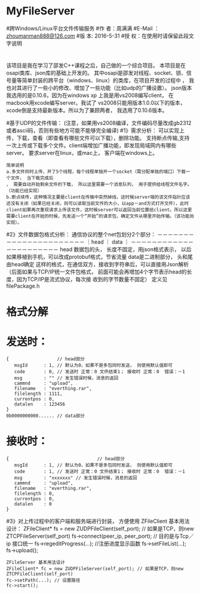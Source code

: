 # MyFileServer
#跨Windows/Linux平台文件传输服务
#作    者：周满满
#E-Mail  ：zhoumanman888@126.com
#版    本: 2016-5-31
#授    权：在使用时请保留此段文字说明
#
#
该项目是我在学习了邵发C++课程之后，自己做的一个综合项目。
本项目是在osapi类库、json库的基础上开发的。
其中osapi是邵发对线程、socket、锁、信号量等简单封装的跨平台（windows、linux）的类库，在项目开发的过程中
， 我也对其进行了一些小的修改、增加了一些功能（比如udp的广播设置）。
json版本我选用的是0.10.6，因为在windows xp 上我是用vs2008编写client， 在macbook用xcode编写server。我试了
vs2008只能用版本1.0.0以下的版本，xcode倒是支持最新版本。所以为了兼顾两者， 我选用了0.10.6版本。

#基于UDP的文件传输：
    (注意，如果用vs2008编译，文件编码尽量改成gb2312或者ascii码，否则有些地方可能不能够完全编译)
#1》需求分析：
    可以实现上传，下载，查看（即查看有哪些文件可以下载），删除功能。
    支持断点传输,支持一次上传或下载多个文件。client端增加广播功能，即发现局域网内有哪些server。
    要求server在linux，或mac上， 客户端在windows上。
    
    简单说明
    a.多文件同时上传，开了5个线程，每个线程单独开一个socket（需分配单独的端口）下载一个文件， 当下载完成后
    ， 需要自动开始剩余文件的下载， 所以这里需要一个消息队列， 用于提供给线程文件名字。（功能已经实现）
    b.断点续传，这种情况主要是client在传输中突然掉线，这时候server端的该文件指针应该还没有关闭（如果已经关闭，则可以读取当前文件的大小，以app－and方式打开文件），此时client如果再次重现请求上传该文件，这时候server可以返回当前位置给client。所以这里需要client在开始的时候，先发送一个“开始”的请求包，确定文件从哪里开始传输。（该功能尚实现）。
#2》文件数据包格式分析：
    通信协议的整个net包划分2个部分：
    －－－－－－－－－－－－－－－－－－－－－－
    ｜head ｜ data                            ｜
    －－－－－－－－－－－－－－－－－－－－－－
    head 数据包的头， 长度不固定，用json格式表示， 以后如果移植到手机，可以改成protobuf格式，节省流量
    data是二进制部分， 头和尾由head确定
    这样的格式，在通信双方，接收到字符串后，可以直接用Json解析
    （后面如果与TCP/IP统一文件包格式， 前面可能会再增加4个字节表示head的长度，因为TCP/IP是流式协议，每次接
    收到的字节数量不固定）
    定义见filePackage.h

#  格式分解
#   发送时：
    {                  // head部分
       msgId      : 1, // 默认为0，如果不是多包同时发送， 则使用默认值即可
       code       : 0, // 发送时 正常：0 文件结束1； 接收时 正常：0  错误：－1
       msg        : "" // 发生错误时候，消息的返回
       cammnd     : "upload",
       filename   : "everthing.rar",
       filelength : 1111,
       currentpos : 0, 
       datalen    : 123456
    }
    0b0000000000...... // data部分

#  接收时：
    {                                 // head部分
       msgId      : 1, // 默认为0，如果不是多包同时发送， 则使用默认值即可
       code       : 1, // 发送时 正常：0 文件结束1； 接收时 正常：0  错误：－1
       msg        : "xxxxxxx" // 发生错误时候，消息的返回
       cammnd     : "upload",
       filename   : "everthing.rar",
       filelength : 0,
       currentpos : 0,
       datalen    : 0
    }


#3》对上传过程中的客户端和服务端进行封装， 方便使用
    ZFileClient 基本用法设计：
    ZFileClient* fs = new ZUDPFileClient(self_port); // 如果是TCP，则new ZTCPFileServer(self_port)
    fs->connect(peer_ip, peer_port); // 目的是与Tcp／ip 接口统一
    fs->regeditProgress(...); //注册进度显示函数
    fs->setFileList(...);
    fs->upload();
    
    ZFileServer 基本用法设计
    ZFileClient* fc = new ZUDPFileServer(self_port); // 如果是TCP，则new ZTCPFileClient(self_port)
    fc->setPath(...); // 设置路径
    fc->start();
   

